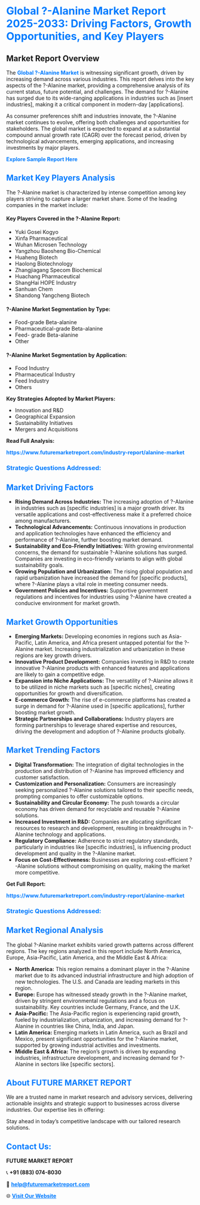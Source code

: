 <h1 style="color: #007BFF;">Global ?-Alanine Market Report 2025-2033: Driving Factors, Growth Opportunities, and Key Players</h1>

<section id="overview">
<h2>Market Report Overview</h2>
<p>The <a href="https://www.futuremarketreport.com/industry-report/alanine-market" style="color: #007BFF; text-decoration: none;"><strong>Global ?-Alanine Market</strong></a> is witnessing significant growth, driven by increasing demand across various industries. This report delves into the key aspects of the ?-Alanine market, providing a comprehensive analysis of its current status, future potential, and challenges. The demand for ?-Alanine has surged due to its wide-ranging applications in industries such as [insert industries], making it a critical component in modern-day [applications].</p>
<p>As consumer preferences shift and industries innovate, the ?-Alanine market continues to evolve, offering both challenges and opportunities for stakeholders. The global market is expected to expand at a substantial compound annual growth rate (CAGR) over the forecast period, driven by technological advancements, emerging applications, and increasing investments by major players.</p>
</section>

<section id="overview">
<p><a href="https://www.futuremarketreport.com/request-sample/reportId=85768" style="color: #007BFF; text-decoration: none;"><strong>Explore Sample Report Here</strong></a></p>
</section>

<section id="key-players">
<h2 style="color: #007BFF;">Market Key Players Analysis</h2>
<p>The ?-Alanine market is characterized by intense competition among key players striving to capture a larger market share. Some of the leading companies in the market include:</p>
<h4>Key Players Covered in the ?-Alanine Report:</h4>
<ul><li>Yuki Gosei Kogyo</li><li>Xinfa Pharmaceutical</li><li>Wuhan Microsen Technology</li><li>Yangzhou Baosheng Bio-Chemical</li><li>Huaheng Biotech</li><li>Haolong Biotechnology</li><li>Zhangjiagang Specom Biochemical</li><li>Huachang Pharmaceutical</li><li>ShangHai HOPE Industry</li><li>Sanhuan Chem</li><li>Shandong Yangcheng Biotech</li></ul>
<h4>?-Alanine Market Segmentation by Type:</h4>
<ul><li>Food-grade Beta-alanine</li><li>Pharmaceutical-grade Beta-alanine</li><li>Feed- grade Beta-alanine</li><li>Other</li></ul>

<h4>?-Alanine Market Segmentation by Application:</h4>
<ul><li>Food Industry</li><li>Pharmaceutical Industry</li><li>Feed Industry</li><li>Others</li></ul>
<p><strong>Key Strategies Adopted by Market Players:</strong></p>
<ul>
<li>Innovation and R&D</li>
<li>Geographical Expansion</li>
<li>Sustainability Initiatives</li>
<li>Mergers and Acquisitions</li>
</ul>
</section>

<section>
<p><strong>Read Full Analysis: </strong></p><a href="https://www.futuremarketreport.com/industry-report/alanine-market" style="color: #007BFF; text-decoration: none;"><strong>https://www.futuremarketreport.com/industry-report/alanine-market</strong></a>
<h3 style="color: #007BFF;">Strategic Questions Addressed:</h3>
</section>

<section id="driving-factors">
<h2 style="color: #007BFF;">Market Driving Factors</h2>
<ul>
<li><strong>Rising Demand Across Industries:</strong> The increasing adoption of ?-Alanine in industries such as [specific industries] is a major growth driver. Its versatile applications and cost-effectiveness make it a preferred choice among manufacturers.</li>
<li><strong>Technological Advancements:</strong> Continuous innovations in production and application technologies have enhanced the efficiency and performance of ?-Alanine, further boosting market demand.</li>
<li><strong>Sustainability and Eco-Friendly Initiatives:</strong> With growing environmental concerns, the demand for sustainable ?-Alanine solutions has surged. Companies are investing in eco-friendly variants to align with global sustainability goals.</li>
<li><strong>Growing Population and Urbanization:</strong> The rising global population and rapid urbanization have increased the demand for [specific products], where ?-Alanine plays a vital role in meeting consumer needs.</li>
<li><strong>Government Policies and Incentives:</strong> Supportive government regulations and incentives for industries using ?-Alanine have created a conducive environment for market growth.</li>
</ul>
</section>

<section id="growth-opportunities">
<h2 style="color: #007BFF;">Market Growth Opportunities</h2>
<ul>
<li><strong>Emerging Markets:</strong> Developing economies in regions such as Asia-Pacific, Latin America, and Africa present untapped potential for the ?-Alanine market. Increasing industrialization and urbanization in these regions are key growth drivers.</li>
<li><strong>Innovative Product Development:</strong> Companies investing in R&D to create innovative ?-Alanine products with enhanced features and applications are likely to gain a competitive edge.</li>
<li><strong>Expansion into Niche Applications:</strong> The versatility of ?-Alanine allows it to be utilized in niche markets such as [specific niches], creating opportunities for growth and diversification.</li>
<li><strong>E-commerce Growth:</strong> The rise of e-commerce platforms has created a surge in demand for ?-Alanine used in [specific applications], further boosting market growth.</li>
<li><strong>Strategic Partnerships and Collaborations:</strong> Industry players are forming partnerships to leverage shared expertise and resources, driving the development and adoption of ?-Alanine products globally.</li>
</ul>
</section>

<section id="trending-factors">
<h2 style="color: #007BFF;">Market Trending Factors</h2>
<ul>
<li><strong>Digital Transformation:</strong> The integration of digital technologies in the production and distribution of ?-Alanine has improved efficiency and customer satisfaction.</li>
<li><strong>Customization and Personalization:</strong> Consumers are increasingly seeking personalized ?-Alanine solutions tailored to their specific needs, prompting companies to offer customizable options.</li>
<li><strong>Sustainability and Circular Economy:</strong> The push towards a circular economy has driven demand for recyclable and reusable ?-Alanine solutions.</li>
<li><strong>Increased Investment in R&D:</strong> Companies are allocating significant resources to research and development, resulting in breakthroughs in ?-Alanine technology and applications.</li>
<li><strong>Regulatory Compliance:</strong> Adherence to strict regulatory standards, particularly in industries like [specific industries], is influencing product development and quality in the ?-Alanine market.</li>
<li><strong>Focus on Cost-Effectiveness:</strong> Businesses are exploring cost-efficient ?-Alanine solutions without compromising on quality, making the market more competitive.</li>
</ul>
</section>

<section>
<p><strong>Get Full Report: </strong></p><a href="https://www.futuremarketreport.com/industry-report/alanine-market" style="color: #007BFF; text-decoration: none;"><strong>https://www.futuremarketreport.com/industry-report/alanine-market</strong></a>
<h3 style="color: #007BFF;">Strategic Questions Addressed:</h3>
</section>


<section id="regional-analysis">
<h2 style="color: #007BFF;">Market Regional Analysis</h2>
<p>The global ?-Alanine market exhibits varied growth patterns across different regions. The key regions analyzed in this report include North America, Europe, Asia-Pacific, Latin America, and the Middle East & Africa:</p>
<ul>
<li><strong>North America:</strong> This region remains a dominant player in the ?-Alanine market due to its advanced industrial infrastructure and high adoption of new technologies. The U.S. and Canada are leading markets in this region.</li>
<li><strong>Europe:</strong> Europe has witnessed steady growth in the ?-Alanine market, driven by stringent environmental regulations and a focus on sustainability. Key countries include Germany, France, and the U.K.</li>
<li><strong>Asia-Pacific:</strong> The Asia-Pacific region is experiencing rapid growth, fueled by industrialization, urbanization, and increasing demand for ?-Alanine in countries like China, India, and Japan.</li>
<li><strong>Latin America:</strong> Emerging markets in Latin America, such as Brazil and Mexico, present significant opportunities for the ?-Alanine market, supported by growing industrial activities and investments.</li>
<li><strong>Middle East & Africa:</strong> The region’s growth is driven by expanding industries, infrastructure development, and increasing demand for ?-Alanine in sectors like [specific sectors].</li>
</ul>
</section>

<footer>
<h2 style="color: #007BFF;">About FUTURE MARKET REPORT</h2>
<p>We are a trusted name in market research and advisory services, delivering actionable insights and strategic support to businesses across diverse industries. Our expertise lies in offering:</p>

<p>Stay ahead in today’s competitive landscape with our tailored research solutions.</p>

<h2 style="color: #007BFF;">Contact Us:</h2>
<p><strong>FUTURE MARKET REPORT</strong></p>
<p>📞 <strong>+91 (883) 074-8030</strong></p>
<p>📧 <strong><a href="mailto:help@futuremarketreport.com" style="color: #007BFF;">help@futuremarketreport.com</a></strong></p>
<p>🌐 <strong><a href="https://www.futuremarketreport.com/" style="color: #007BFF;">Visit Our Website</a></strong></p>
</footer>